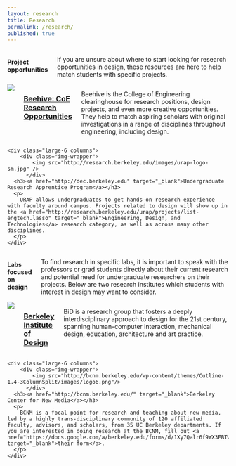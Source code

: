 ```yaml
---
layout: research
title: Research
permalink: /research/
published: true
---
```


<section class="page-content research">

<div class="row">
	<div class="large-12 columns">
		<h4>Project opportunities</h4>
		<p>
			If you are unsure about where to start looking for research opportunities in design, these resources are here to help match students with specific projects.
		</p>
	</div>
	<div class="large-6 columns">
		<div class="img-wrapper">
		  <img src="http://engineeringdesign.berkeley.edu/wp-content/uploads/2014/04/beehive.gif" />
		</div>
	  <h3><a href="http://dec.berkeley.edu" target="_blank">Beehive: CoE Research Opportunities</a></h3>
	  <p>
	  	Beehive is the College of Engineering clearinghouse for research positions, design projects, and even more creative opportunities. They help to match aspiring scholars with original investigations in a range of disciplines throughout engineering, including design.
	  </p>
	</div>

	<div class="large-6 columns">
		<div class="img-wrapper">
		  	<img src="http://research.berkeley.edu/images/urap-logo-sm.jpg" />
		  </div>
	  <h3><a href="http://dec.berkeley.edu" target="_blank">Undergraduate Research Apprentice Program</a></h3>
	  <p>
	  	URAP allows undergraduates to get hands-on research experience with faculty around campus. Projects related to design will show up in the <a href="http://research.berkeley.edu/urap/projects/list-engtech.lasso" target="_blank">Engineering, Design, and Technologies</a> research category, as well as across many other disciplines.
	  </p>
	</div>

</div>


<div class="row row-2">
	<div class="large-12 columns">
		<h4>Labs focused on design</h4>
		<p>
			To find research in specific labs, it is important to speak with the professors or grad students directly about their current research and potential need for undergraduate researchers on their projects. Below are two research institutes which students with interest in design may want to consider.
		</p>
	</div>
	<div class="large-6 columns">
	  	<div class="img-wrapper bid">
			<img src="http://bid.berkeley.edu/images/bid_logo.gif" />
		</div>
	  <h3><a href="http://bid.berkeley.edu/" target="_blank">Berkeley Institute of Design</a></h3>
	  <p>
	  	BiD is a research group that fosters a deeply interdisciplinary approach to design for the 21st century, spanning human-computer interaction, mechanical design, education, architecture and art practice. 
	  </p>
	</div>

	<div class="large-6 columns">
		<div class="img-wrapper">
		  	<img src="http://bcnm.berkeley.edu/wp-content/themes/Cutline-1.4-3ColumnSplit/images/logo6.png"/>
		  </div>
	  <h3><a href="http://bcnm.berkeley.edu/" target="_blank">Berkeley Center for New Media</a></h3>
	  <p>
	  	BCNM is a focal point for research and teaching about new media, led by a highly trans-disciplinary community of 120 affiliated faculty, advisors, and scholars, from 35 UC Berkeley departments. If you are interested in doing research at the BCNM, fill out <a href="https://docs.google.com/a/berkeley.edu/forms/d/1Xy7Qalr6f9WX3EBTw8JWmfc_WzbJ9OiJtcFYKwMLqfY/viewform" target="_blank">their form</a>.
	  </p>
	</div>

</div>

</section>